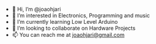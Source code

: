 - 👋 Hi, I’m @joaohjari
- 👀 I’m interested in Electronics, Programming and music
- 🌱 I’m currently learning Low Level Arduino
- 💞️ I’m looking to collaborate on Hardware Projects
- 📫 You can reach me at joaohjari@gmail.com
